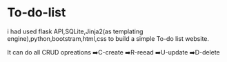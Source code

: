 # To-do-list
i had used flask API,SQLite,Jinja2(as templating engine),python,bootstram,html,css to build a simple To-do list website.

It can do all CRUD opreations
➡️C-create 
➡️R-reead
➡️U-update
➡️D-delete
